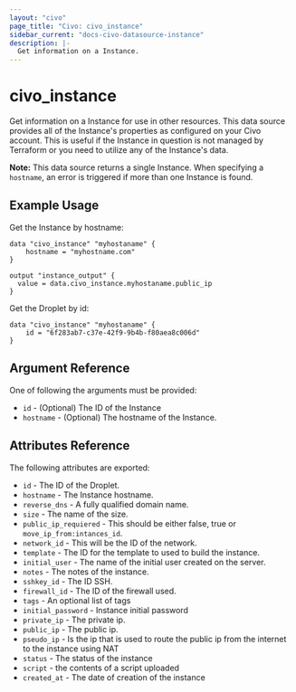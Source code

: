 ```yaml
---
layout: "civo"
page_title: "Civo: civo_instance"
sidebar_current: "docs-civo-datasource-instance"
description: |-
  Get information on a Instance.
---
```


# civo_instance

Get information on a Instance for use in other resources. This data source provides
all of the Instance's properties as configured on your Civo account. This
is useful if the Instance in question is not managed by Terraform or you need to
utilize any of the Instance's data.

**Note:** This data source returns a single Instance. When specifying a `hostname`, an
error is triggered if more than one Instance is found.

## Example Usage

Get the Instance by hostname:

```hcl
data "civo_instance" "myhostaname" {
    hostname = "myhostname.com"
}

output "instance_output" {
  value = data.civo_instance.myhostaname.public_ip
}
```

Get the Droplet by id:

```hcl
data "civo_instance" "myhostaname" {
    id = "6f283ab7-c37e-42f9-9b4b-f80aea8c006d"
}
```
## Argument Reference

One of following the arguments must be provided:

* `id` - (Optional) The ID of the Instance
* `hostname` - (Optional) The hostname of the Instance.

## Attributes Reference

The following attributes are exported:

* `id` - The ID of the Droplet.
* `hostname` - The Instance hostname.
* `reverse_dns` - A fully qualified domain name.
* `size` - The name of the size.
* `public_ip_requiered` - This should be either false, true or `move_ip_from:intances_id`.
* `network_id` - This will be the ID of the network.
* `template` - The ID for the template to used to build the instance.
* `initial_user` - The name of the initial user created on the server.
* `notes` - The notes of the instance.
* `sshkey_id` - The ID SSH.
* `firewall_id` - The ID of the firewall used.
* `tags` - An optional list of tags
* `initial_password` - Instance initial password
* `private_ip` - The private ip.
* `public_ip` - The public ip.
* `pseudo_ip` - Is the ip that is used to route the public ip from the internet to the instance using NAT 
* `status` - The status of the instance
* `script` - the contents of a script uploaded
* `created_at` - The date of creation of the instance